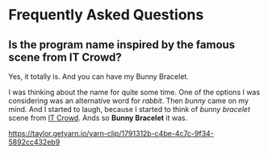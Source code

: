 # Frequently Asked Questions

## Is the program name inspired by the famous scene from IT Crowd?

Yes, it totally is. And you can have my Bunny Bracelet.

I was thinking about the name for quite some time. One of the options I was considering was an alternative word for _rabbit_. Then _bunny_ came on my mind. And I started to laugh, because I started to think of _bunny bracelet_ scene from [IT Crowd](https://www.imdb.com/title/tt0487831/). Ands so **Bunny Bracelet** it was.

https://taylor.getyarn.io/yarn-clip/1791312b-c4be-4c7c-9f34-5892cc432eb9
